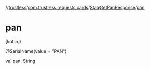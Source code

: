 //[trustless](../../../index.md)/[com.trustless.requests.cards](../index.md)/[StaqGetPanResponse](index.md)/[pan](pan.md)

# pan

[kotlin]\

@SerialName(value = &quot;PAN&quot;)

val [pan](pan.md): String
